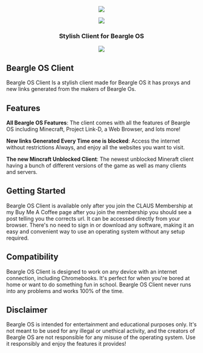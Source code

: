<p align="center">
  <img src="https://user-images.githubusercontent.com/116687416/228708962-30aa4bfc-ca07-4ae8-8d56-07e1533aba4e.png">
</p>

<p align="center">
  <img src="https://user-images.githubusercontent.com/116687416/228709180-89783478-cda2-4c46-9a2f-9778a264dcbe.png">
</p>

<h3><p align="center">Stylish Client for Beargle OS</p></h3>

<p align="center">
  <img src="https://img.shields.io/badge/Made%20with-HTML-orange?style=for-the-badge&logo=">
</p>

## Beargle OS Client

Beargle OS Client Is a stylish client made for Beargle OS it has proxys and new links generated from the makers of Beargle Os.

## Features
**All Beargle OS Features**: The client comes with all the features of Beargle OS including Minecraft, Project Link-D, a Web Browser, and lots more!

**New links Generated Every Time one is blocked**: Access the internet without restrictions Always, and enjoy all the websites you want to visit.

**The new Mincraft Unblocked Client**: The newest unblocked Mineraft client having a bunch of different versions of the game as well as many clients and servers.

## Getting Started
Beargle OS Client is available only after you join the CLAUS Membership at my Buy Me A Coffee page after you join the membership you should see a post telling you the corrects url. It can be accessed directly from your browser. There's no need to sign in or download any software, making it an easy and convenient way to use an operating system without any setup required.

## Compatibility
Beargle OS Client is designed to work on any device with an internet connection, including Chromebooks. It's perfect for when you're bored at home or want to do something fun in school. Beargle OS Client never runs into any problems and works 100% of the time.

## Disclaimer
Beargle OS is intended for entertainment and educational purposes only. It's not meant to be used for any illegal or unethical activity, and the creators of Beargle OS are not responsible for any misuse of the operating system. Use it responsibly and enjoy the features it provides!
